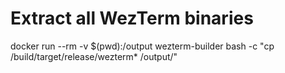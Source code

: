 # Extract all WezTerm binaries
docker run --rm -v $(pwd):/output wezterm-builder bash -c "cp /build/target/release/wezterm* /output/"
